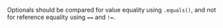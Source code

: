 Optionals should be compared for value equality using `.equals()`, and not for
reference equality using `==` and `!=`.

